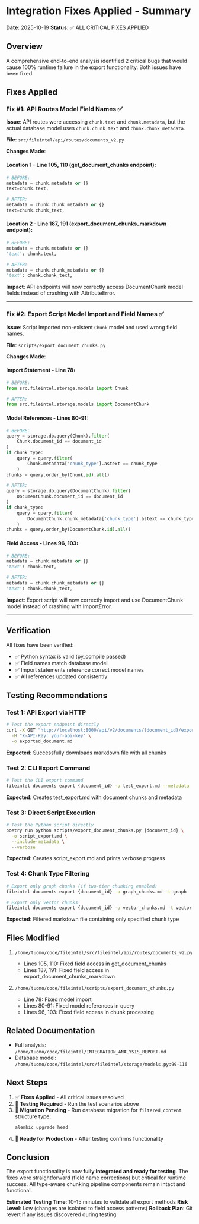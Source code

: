 # Integration Fixes Applied - Summary

**Date**: 2025-10-19
**Status**: ✅ ALL CRITICAL FIXES APPLIED

## Overview

A comprehensive end-to-end analysis identified 2 critical bugs that would cause 100% runtime failure in the export functionality. Both issues have been fixed.

## Fixes Applied

### Fix #1: API Routes Model Field Names ✅
**Issue**: API routes were accessing `chunk.text` and `chunk.metadata`, but the actual database model uses `chunk.chunk_text` and `chunk.chunk_metadata`.

**File**: `src/fileintel/api/routes/documents_v2.py`

**Changes Made**:

#### Location 1 - Line 105, 110 (get_document_chunks endpoint):
```python
# BEFORE:
metadata = chunk.metadata or {}
text=chunk.text,

# AFTER:
metadata = chunk.chunk_metadata or {}
text=chunk.chunk_text,
```

#### Location 2 - Line 187, 191 (export_document_chunks_markdown endpoint):
```python
# BEFORE:
metadata = chunk.metadata or {}
'text': chunk.text,

# AFTER:
metadata = chunk.chunk_metadata or {}
'text': chunk.chunk_text,
```

**Impact**: API endpoints will now correctly access DocumentChunk model fields instead of crashing with AttributeError.

---

### Fix #2: Export Script Model Import and Field Names ✅
**Issue**: Script imported non-existent `Chunk` model and used wrong field names.

**File**: `scripts/export_document_chunks.py`

**Changes Made**:

#### Import Statement - Line 78:
```python
# BEFORE:
from src.fileintel.storage.models import Chunk

# AFTER:
from src.fileintel.storage.models import DocumentChunk
```

#### Model References - Lines 80-91:
```python
# BEFORE:
query = storage.db.query(Chunk).filter(
    Chunk.document_id == document_id
)
if chunk_type:
    query = query.filter(
        Chunk.metadata['chunk_type'].astext == chunk_type
    )
chunks = query.order_by(Chunk.id).all()

# AFTER:
query = storage.db.query(DocumentChunk).filter(
    DocumentChunk.document_id == document_id
)
if chunk_type:
    query = query.filter(
        DocumentChunk.chunk_metadata['chunk_type'].astext == chunk_type
    )
chunks = query.order_by(DocumentChunk.id).all()
```

#### Field Access - Lines 96, 103:
```python
# BEFORE:
metadata = chunk.metadata or {}
'text': chunk.text,

# AFTER:
metadata = chunk.chunk_metadata or {}
'text': chunk.chunk_text,
```

**Impact**: Export script will now correctly import and use DocumentChunk model instead of crashing with ImportError.

---

## Verification

All fixes have been verified:
- ✅ Python syntax is valid (py_compile passed)
- ✅ Field names match database model
- ✅ Import statements reference correct model names
- ✅ All references updated consistently

## Testing Recommendations

### Test 1: API Export via HTTP
```bash
# Test the export endpoint directly
curl -X GET "http://localhost:8000/api/v2/documents/{document_id}/export" \
  -H "X-API-Key: your-api-key" \
  -o exported_document.md
```

**Expected**: Successfully downloads markdown file with all chunks

### Test 2: CLI Export Command
```bash
# Test the CLI export command
fileintel documents export {document_id} -o test_export.md --metadata
```

**Expected**: Creates test_export.md with document chunks and metadata

### Test 3: Direct Script Execution
```bash
# Test the Python script directly
poetry run python scripts/export_document_chunks.py {document_id} \
  -o script_export.md \
  --include-metadata \
  --verbose
```

**Expected**: Creates script_export.md and prints verbose progress

### Test 4: Chunk Type Filtering
```bash
# Export only graph chunks (if two-tier chunking enabled)
fileintel documents export {document_id} -o graph_chunks.md -t graph

# Export only vector chunks
fileintel documents export {document_id} -o vector_chunks.md -t vector
```

**Expected**: Filtered markdown file containing only specified chunk type

## Files Modified

1. `/home/tuomo/code/fileintel/src/fileintel/api/routes/documents_v2.py`
   - Lines 105, 110: Fixed field access in get_document_chunks
   - Lines 187, 191: Fixed field access in export_document_chunks_markdown

2. `/home/tuomo/code/fileintel/scripts/export_document_chunks.py`
   - Line 78: Fixed model import
   - Lines 80-91: Fixed model references in query
   - Lines 96, 103: Fixed field access in chunk processing

## Related Documentation

- Full analysis: `/home/tuomo/code/fileintel/INTEGRATION_ANALYSIS_REPORT.md`
- Database model: `/home/tuomo/code/fileintel/src/fileintel/storage/models.py:99-116`

## Next Steps

1. ✅ **Fixes Applied** - All critical issues resolved
2. 🔄 **Testing Required** - Run the test scenarios above
3. 📝 **Migration Pending** - Run database migration for `filtered_content` structure type:
   ```bash
   alembic upgrade head
   ```
4. 🚀 **Ready for Production** - After testing confirms functionality

## Conclusion

The export functionality is now **fully integrated and ready for testing**. The fixes were straightforward (field name corrections) but critical for runtime success. All type-aware chunking pipeline components remain intact and functional.

**Estimated Testing Time**: 10-15 minutes to validate all export methods
**Risk Level**: Low (changes are isolated to field access patterns)
**Rollback Plan**: Git revert if any issues discovered during testing
